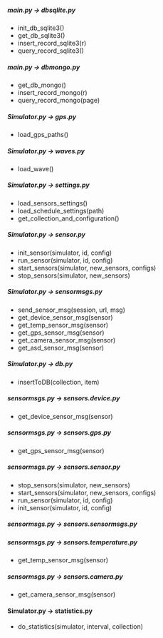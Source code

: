 ##### main.py -> dbsqlite.py
-  init_db_sqlite3()
-  get_db_sqlite3()
-  insert_record_sqlite3(r)
-  query_record_sqlite3()

##### main.py -> dbmongo.py
-  get_db_mongo()
-  insert_record_mongo(r)
-  query_record_mongo(page)

##### Simulator.py -> gps.py
-  load_gps_paths()

##### Simulator.py -> waves.py
-  load_wave()

##### Simulator.py -> settings.py
-  load_sensors_settings()
-  load_schedule_settings(path)
-  get_collection_and_configuration()

##### Simulator.py -> sensor.py
-  init_sensor(simulator, id, config)
-  run_sensor(simulator, id, config)
-  start_sensors(simulator, new_sensors, configs)
-  stop_sensors(simulator, new_sensors)

##### Simulator.py -> sensormsgs.py
-  send_sensor_msg(session, url, msg)
-  get_device_sensor_msg(sensor)
-  get_temp_sensor_msg(sensor)
-  get_gps_sensor_msg(sensor)
-  get_camera_sensor_msg(sensor)
-  get_asd_sensor_msg(sensor)

##### Simulator.py -> db.py
-  insertToDB(collection, item)

##### sensormsgs.py -> sensors.device.py
- get_device_sensor_msg(sensor)

##### sensormsgs.py -> sensors.gps.py
- get_gps_sensor_msg(sensor)

##### sensormsgs.py -> sensors.sensor.py
- stop_sensors(simulator, new_sensors)
- start_sensors(simulator, new_sensors, configs)
- run_sensor(simulator, id, config)
- init_sensor(simulator, id, config)

##### sensormsgs.py -> sensors.sensormsgs.py

##### sensormsgs.py -> sensors.temperature.py
- get_temp_sensor_msg(sensor)

##### sensormsgs.py -> sensors.camera.py
- get_camera_sensor_msg(sensor)

#### Simulator.py -> statistics.py
- do_statistics(simulator, interval, collection)
